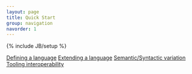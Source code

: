 ```yaml
---
layout: page
title: Quick Start
group: navigation
navorder: 1
---
```


{% include JB/setup %}

[Defining a language](newlanguage.html)
[Extending a language](extendlanguage.html)
[Semantic/Syntactic variation](languagevariation.html)
[Tooling interoperability](languagetooling.html)
